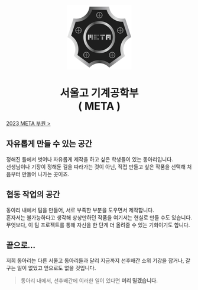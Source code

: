 <div align="center">
    <img src="https://github.com/SeoulMETA2023/.github/blob/main/images/meta_logo.png?raw=true" alt="META logo" >
</div>
<h1 align="center">서울고 기계공학부</br>( META )</h1>

[2023 META 부원 >](https://github.com/SeoulMETA2023/.github/blob/main/profile/members.md)

## 자유롭게 만들 수 있는 공간
정해진 틀에서 벗어나 자유롭게 제작을 하고 싶은 학생들이 있는 동아리입니다.</br>
선생님이나 기장이 정해둔 길을 따라가는 것이 아닌, 직접 만들고 싶은 작품을 선택해 처음부터 만들어 나가는 곳이죠.

## 협동 작업의 공간
동아리 내에서 팀을 만들어, 서로 부족한 부분을 도우면서 제작합니다.</br>
혼자서는 불가능하다고 생각해 상상만하던 작품을 여기서는 현실로 만들 수도 있습니다.</br>
무엇보다, 이 팀 프로젝트를 통해 자신을 한 단계 더 올려줄 수 있는 기회이기도 합니다.

## 끝으로...
저희 동아리는 다른 서울고 동아리들과 달리 지금까지 선후배간 소위 기강을 잡거나, 갈구는 일이 없었고 앞으로도 없을 것입니다.

> 동아리 내에서, 선후배간에 이러한 일이 있다면 <b>머리 밀겠습니다.</b>

